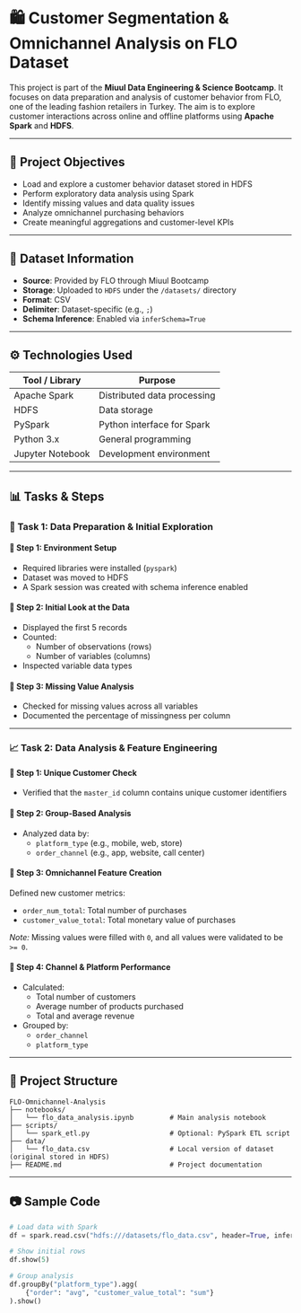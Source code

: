 # 🛍️ Customer Segmentation & Omnichannel Analysis on FLO Dataset

This project is part of the **Miuul Data Engineering & Science Bootcamp**. It focuses on data preparation and analysis of customer behavior from FLO, one of the leading fashion retailers in Turkey. The aim is to explore customer interactions across online and offline platforms using **Apache Spark** and **HDFS**.

---

## 📌 Project Objectives

- Load and explore a customer behavior dataset stored in HDFS
- Perform exploratory data analysis using Spark
- Identify missing values and data quality issues
- Analyze omnichannel purchasing behaviors
- Create meaningful aggregations and customer-level KPIs

---

## 📁 Dataset Information

- **Source**: Provided by FLO through Miuul Bootcamp
- **Storage**: Uploaded to `HDFS` under the `/datasets/` directory
- **Format**: CSV
- **Delimiter**: Dataset-specific (e.g., `;`)
- **Schema Inference**: Enabled via `inferSchema=True`

---

## ⚙️ Technologies Used

| Tool / Library   | Purpose                          |
|------------------|----------------------------------|
| Apache Spark     | Distributed data processing      |
| HDFS             | Data storage                     |
| PySpark          | Python interface for Spark       |
| Python 3.x       | General programming              |
| Jupyter Notebook | Development environment          |

---

## 📊 Tasks & Steps

### 🧱 Task 1: Data Preparation & Initial Exploration

#### 🔹 Step 1: Environment Setup
- Required libraries were installed (`pyspark`)
- Dataset was moved to HDFS
- A Spark session was created with schema inference enabled

#### 🔹 Step 2: Initial Look at the Data
- Displayed the first 5 records
- Counted:
  - Number of observations (rows)
  - Number of variables (columns)
- Inspected variable data types

#### 🔹 Step 3: Missing Value Analysis
- Checked for missing values across all variables
- Documented the percentage of missingness per column

---

### 📈 Task 2: Data Analysis & Feature Engineering

#### 🔹 Step 1: Unique Customer Check
- Verified that the `master_id` column contains unique customer identifiers

#### 🔹 Step 2: Group-Based Analysis
- Analyzed data by:
  - `platform_type` (e.g., mobile, web, store)
  - `order_channel` (e.g., app, website, call center)

#### 🔹 Step 3: Omnichannel Feature Creation
Defined new customer metrics:
- `order_num_total`: Total number of purchases
- `customer_value_total`: Total monetary value of purchases

*Note:* Missing values were filled with `0`, and all values were validated to be `>= 0`.

#### 🔹 Step 4: Channel & Platform Performance
- Calculated:
  - Total number of customers
  - Average number of products purchased
  - Total and average revenue
- Grouped by:
  - `order_channel`
  - `platform_type`

---

## 📂 Project Structure

```
FLO-Omnichannel-Analysis
├── notebooks/
│   └── flo_data_analysis.ipynb         # Main analysis notebook
├── scripts/
│   └── spark_etl.py                    # Optional: PySpark ETL script
├── data/
│   └── flo_data.csv                    # Local version of dataset (original stored in HDFS)
├── README.md                           # Project documentation
```

---

## 📷 Sample Code

```python
# Load data with Spark
df = spark.read.csv("hdfs:///datasets/flo_data.csv", header=True, inferSchema=True, sep=";")

# Show initial rows
df.show(5)

# Group analysis
df.groupBy("platform_type").agg(
    {"order": "avg", "customer_value_total": "sum"}
).show()

